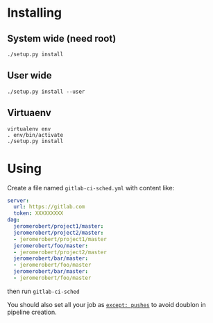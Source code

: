# Installing

## System wide (need root)

`./setup.py install`


## User wide

`./setup.py install --user`


## Virtuaenv

```
virtualenv env
. env/bin/activate
./setup.py install
```

# Using

Create a file named `gitlab-ci-sched.yml` with content like:

```yaml
server:
  url: https://gitlab.com
  token: XXXXXXXXX
dag:
  jeromerobert/project1/master:
  jeromerobert/project2/master:
  - jeromerobert/project1/master
  jeromerobert/foo/master:
  - jeromerobert/project2/master
  jeromerobert/bar/master:
  - jeromerobert/foo/master
  jeromerobert/bar/master:
  - jeromerobert/foo/master
```

then run `gitlab-ci-sched`

You should also set all your job as [`except: pushes`](https://docs.gitlab.com/ce/ci/yaml/#only-and-except)
to avoid doublon in pipeline creation.
